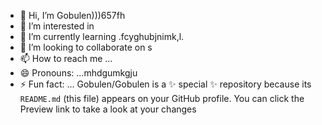 - 👋 Hi, I’m Gobulen)))657fh
- 👀 I’m interested in 
- 🌱 I’m currently learning .fcyghubjnimk,l.
- 💞️ I’m looking to collaborate on s
- 📫 How to reach me ...
- 😄 Pronouns: ...mhdgumkgju
- ⚡ Fun fact: ...
Gobulen/Gobulen is a ✨ special ✨ repository because its `README.md` (this file) appears on your GitHub profile.
You can click the Preview link to take a look at your changes
